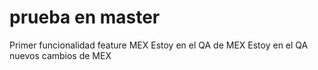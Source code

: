 # prueba en master

Primer funcionalidad feature MEX
Estoy en el QA de MEX
Estoy en el QA nuevos cambios de MEX
